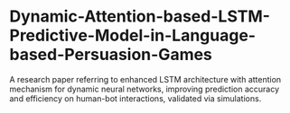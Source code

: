 # Dynamic-Attention-based-LSTM-Predictive-Model-in-Language-based-Persuasion-Games
A research paper referring to enhanced LSTM architecture with attention mechanism for dynamic neural networks, improving prediction accuracy and efficiency on human-bot interactions, validated via simulations.
